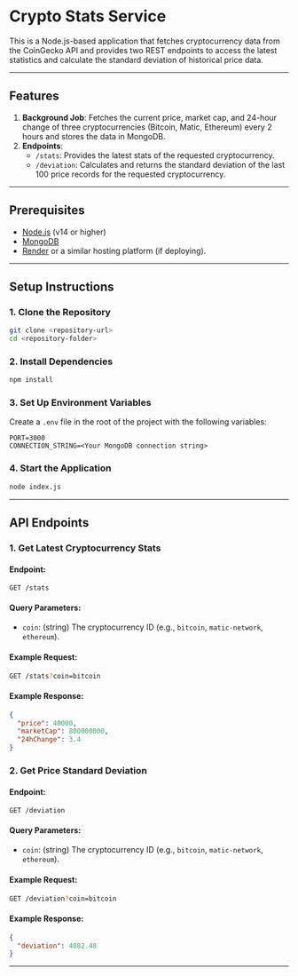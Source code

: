 # Crypto Stats Service

This is a Node.js-based application that fetches cryptocurrency data from the CoinGecko API and provides two REST endpoints to access the latest statistics and calculate the standard deviation of historical price data.

---

## Features

1. **Background Job**: Fetches the current price, market cap, and 24-hour change of three cryptocurrencies (Bitcoin, Matic, Ethereum) every 2 hours and stores the data in MongoDB.
2. **Endpoints**:
   - `/stats`: Provides the latest stats of the requested cryptocurrency.
   - `/deviation`: Calculates and returns the standard deviation of the last 100 price records for the requested cryptocurrency.

---

## Prerequisites

- [Node.js](https://nodejs.org/) (v14 or higher)
- [MongoDB](https://www.mongodb.com/)
- [Render](https://render.com/) or a similar hosting platform (if deploying).

---

## Setup Instructions

### 1. Clone the Repository

```bash
git clone <repository-url>
cd <repository-folder>
```

### 2. Install Dependencies

```bash
npm install
```

### 3. Set Up Environment Variables

Create a `.env` file in the root of the project with the following variables:

```env
PORT=3000
CONNECTION_STRING=<Your MongoDB connection string>
```

### 4. Start the Application

```bash
node index.js
```

---

## API Endpoints

### 1. **Get Latest Cryptocurrency Stats**

#### Endpoint:
`GET /stats`

#### Query Parameters:
- `coin`: (string) The cryptocurrency ID (e.g., `bitcoin`, `matic-network`, `ethereum`).

#### Example Request:
```bash
GET /stats?coin=bitcoin
```

#### Example Response:
```json
{
  "price": 40000,
  "marketCap": 800000000,
  "24hChange": 3.4
}
```

### 2. **Get Price Standard Deviation**

#### Endpoint:
`GET /deviation`

#### Query Parameters:
- `coin`: (string) The cryptocurrency ID (e.g., `bitcoin`, `matic-network`, `ethereum`).

#### Example Request:
```bash
GET /deviation?coin=bitcoin
```

#### Example Response:
```json
{
  "deviation": 4082.48
}
```

---
